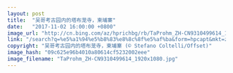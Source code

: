 ```yaml
---
layout: post
title:  "吴哥考古园内的塔布茏寺，柬埔寨"
date:   "2017-11-02 16:00:00 +0800"
image_url: "http://cn.bing.com/az/hprichbg/rb/TaProhm_ZH-CN9310499614_1920x1080.jpg"
link: "/search?q=%e5%a1%94%e5%b8%83%e8%8c%8f%e5%af%ba&form=hpcapt&mkt=zh-cn"
copyright: "吴哥考古园内的塔布茏寺，柬埔寨 (© Stefano Coltelli/Offset)"
image_hash: "09c625e96b4010a80614cf5232002eee"
image_filename: "TaProhm_ZH-CN9310499614_1920x1080.jpg"
---
```

